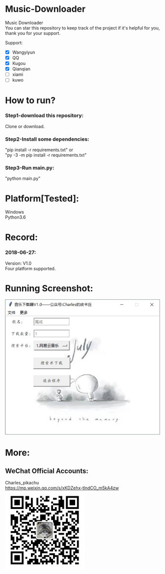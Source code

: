 # Music-Downloader
Music Downloader  
You can star this repository to keep track of the project if it's helpful for you, thank you for your support.

Support:
- [x] Wangyiyun
- [x] QQ
- [x] Kugou
- [x] Qianqian
- [ ]  xiami
- [ ]  kuwo

# How to run?
### Step1-download this repository:
Clone or download.
### Step2-Install some dependencies:
"pip install -r requirements.txt" or  
"py -3 -m pip install -r requirements.txt"  
### Step3-Run main.py:
"python main.py"

# Platform[Tested]:
Windows  
Python3.6  

# Record:
### 2018-06-27:
Version: V1.0  
Four platform supported.

# Running Screenshot:
![img](Screenshot.png)

# More:
## WeChat Official Accounts:
Charles_pikachu  
https://mp.weixin.qq.com/s/xKDZehx-tlndCO_m5kA4zw  
![img](pikachu.jpg)